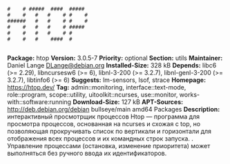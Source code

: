 ```
                           
#    # #####  ####  #####  
#    #   #   #    # #    # 
######   #   #    # #    # 
#    #   #   #    # #####  
#    #   #   #    # #      
#    #   #    ####  #      
                           
```
**Package:** htop 
**Version:** 3.0.5-7 
**Priority:** optional 
**Section:** utils 
**Maintainer:** Daniel Lange <DLange@debian.org> 
**Installed-Size:** 328 kB 
**Depends:** libc6 (>= 2.29), libncursesw6 (>= 6), libnl-3-200 (>= 3.2.7), libnl-genl-3-200 (>= 3.2.7), libtinfo6 (>= 6) 
**Suggests:** lm-sensors, lsof, strace 
**Homepage:** https://htop.dev/ 
**Tag:** admin::monitoring, interface::text-mode, role::program, scope::utility, 
 uitoolkit::ncurses, use::monitor, works-with::software:running 
**Download-Size:** 127 kB 
**APT-Sources:** http://deb.debian.org/debian bullseye/main amd64 Packages 
**Description:** интерактивный просмотрщик процессов 
 Htop — программа для просмотра процессов, основанная на ncurses и схожая с top, но позволяющая прокручивать список по вертикали и горизонтали для 
 отображения всех процессов и их командных строк запуска. 
 . 
 Управление процессами (остановка, изменение приоритета) может выполняться 
 без ручного ввода их идентификаторов. 
 
